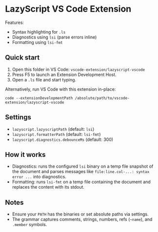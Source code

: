 # LazyScript VS Code Extension

Features:
- Syntax highlighting for `.ls`
- Diagnostics using `lsi` (parse errors inline)
- Formatting using `lsi-fmt`

## Quick start
1) Open this folder in VS Code: `vscode-extension/lazyscript-vscode`
2) Press F5 to launch an Extension Development Host.
3) Open a `.ls` file and start typing.

Alternatively, run VS Code with this extension in-place:

```
code --extensionDevelopmentPath /absolute/path/to/vscode-extension/lazyscript-vscode
```

## Settings
- `lazyscript.lazyscriptPath` (default: `lsi`)
- `lazyscript.formatterPath` (default: `lsi-fmt`)
- `lazyscript.diagnostics.debounceMs` (default: 300)

## How it works
- Diagnostics: runs the configured `lsi` binary on a temp file snapshot of the document and parses messages like `file:line.col-...: syntax error ...` into diagnostics.
- Formatting: runs `lsi-fmt` on a temp file containing the document and replaces the content with its stdout.

## Notes
- Ensure your `PATH` has the binaries or set absolute paths via settings.
- The grammar captures comments, strings, numbers, refs (`~name`), and `.member` symbols.
